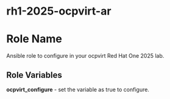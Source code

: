 # rh1-2025-ocpvirt-ar

Role Name
=========

Ansible role to configure in your ocpvirt Red Hat One 2025 lab.

Role Variables
--------------

**ocpvirt_configure** - set the variable as true to configure.


